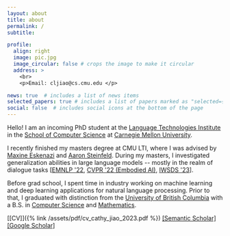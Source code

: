 ```yaml
---
layout: about
title: about
permalink: /
subtitle:

profile:
  align: right
  image: pic.jpg
  image_circular: false # crops the image to make it circular
  address: >
    <br>
    <p>Email: cljiao@cs.cmu.edu </p>

news: true  # includes a list of news items
selected_papers: true # includes a list of papers marked as "selected={true}"
social: false  # includes social icons at the bottom of the page
---
```


Hello! I am an incoming PhD student at the [Language Technologies Institute](https://www.lti.cs.cmu.edu/) in the [School of Computer Science](https://www.cs.cmu.edu/) at [Carnegie Mellon University](https://www.cs.cmu.edu/). 

I recently finished my masters degree at CMU LTI, where I was advised by [Maxine Eskenazi](https://www.cs.cmu.edu/~max/index.html) and [Aaron Steinfeld](https://www.ri.cmu.edu/ri-faculty/aaron-steinfeld/). During my masters, I investigated generalization abilities in large language models -- mostly in the realm of dialogue tasks [[EMNLP '22](https://arxiv.org/abs/2205.12673), [CVPR '22 (Embodied AI)](https://embodied-ai.org/papers/2022/20.pdf), [IWSDS '23](https://arxiv.org/abs/2301.12004)].

Before grad school, I spent time in industry working on machine learning and deep learning applications for natural language processing. Prior to that, I graduated with distinction from the [University of British Columbia](https://www.ubc.ca/) with a B.S. in [Computer 
Science](https://www.cs.ubc.ca/) and [Mathematics](https://www.ubc.ca/).

[\[CV\]]({% link /assets/pdf/cv_cathy_jiao_2023.pdf %}) [\[Semantic Scholar\]](https://www.semanticscholar.org/author/Cathy-Jiao/2064549240) [\[Google Scholar\]](https://scholar.google.com/citations?user=fd1et9QAAAAJ&hl=en&oi=ao)